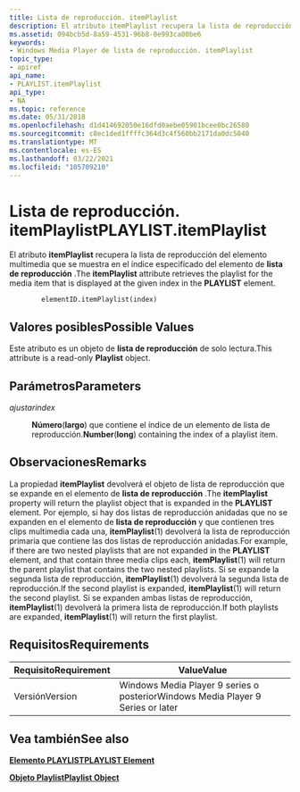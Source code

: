 ```yaml
---
title: Lista de reproducción. itemPlaylist
description: El atributo itemPlaylist recupera la lista de reproducción del elemento multimedia que se muestra en el índice especificado del elemento de lista de reproducción.
ms.assetid: 094bcb5d-8a59-4531-96b8-0e993ca00be6
keywords:
- Windows Media Player de lista de reproducción. itemPlaylist
topic_type:
- apiref
api_name:
- PLAYLIST.itemPlaylist
api_type:
- NA
ms.topic: reference
ms.date: 05/31/2018
ms.openlocfilehash: d1d414692050e16dfd0aebe05901bcee0bc26580
ms.sourcegitcommit: c8ec1ded1ffffc364d3c4f560bb2171da0dc5040
ms.translationtype: MT
ms.contentlocale: es-ES
ms.lasthandoff: 03/22/2021
ms.locfileid: "105709210"
---
```

# <a name="playlistitemplaylist"></a><span data-ttu-id="b7aaa-104">Lista de reproducción. itemPlaylist</span><span class="sxs-lookup"><span data-stu-id="b7aaa-104">PLAYLIST.itemPlaylist</span></span>

<span data-ttu-id="b7aaa-105">El atributo **itemPlaylist** recupera la lista de reproducción del elemento multimedia que se muestra en el índice especificado del elemento de **lista de reproducción** .</span><span class="sxs-lookup"><span data-stu-id="b7aaa-105">The **itemPlaylist** attribute retrieves the playlist for the media item that is displayed at the given index in the **PLAYLIST** element.</span></span>

``` syntax
        elementID.itemPlaylist(index)
```

## <a name="possible-values"></a><span data-ttu-id="b7aaa-106">Valores posibles</span><span class="sxs-lookup"><span data-stu-id="b7aaa-106">Possible Values</span></span>

<span data-ttu-id="b7aaa-107">Este atributo es un objeto de **lista de reproducción** de solo lectura.</span><span class="sxs-lookup"><span data-stu-id="b7aaa-107">This attribute is a read-only **Playlist** object.</span></span>

## <a name="parameters"></a><span data-ttu-id="b7aaa-108">Parámetros</span><span class="sxs-lookup"><span data-stu-id="b7aaa-108">Parameters</span></span>

<dl> <dt>

<span data-ttu-id="b7aaa-109"><span id="index"></span><span id="INDEX"></span>*ajustar*</span><span class="sxs-lookup"><span data-stu-id="b7aaa-109"><span id="index"></span><span id="INDEX"></span>*index*</span></span>
</dt> <dd>

<span data-ttu-id="b7aaa-110">**Número**(**largo**) que contiene el índice de un elemento de lista de reproducción.</span><span class="sxs-lookup"><span data-stu-id="b7aaa-110">**Number**(**long**) containing the index of a playlist item.</span></span>

</dd> </dl>

## <a name="remarks"></a><span data-ttu-id="b7aaa-111">Observaciones</span><span class="sxs-lookup"><span data-stu-id="b7aaa-111">Remarks</span></span>

<span data-ttu-id="b7aaa-112">La propiedad **itemPlaylist** devolverá el objeto de lista de reproducción que se expande en el elemento de **lista de reproducción** .</span><span class="sxs-lookup"><span data-stu-id="b7aaa-112">The **itemPlaylist** property will return the playlist object that is expanded in the **PLAYLIST** element.</span></span> <span data-ttu-id="b7aaa-113">Por ejemplo, si hay dos listas de reproducción anidadas que no se expanden en el elemento de **lista de reproducción** y que contienen tres clips multimedia cada una, **itemPlaylist**(1) devolverá la lista de reproducción primaria que contiene las dos listas de reproducción anidadas.</span><span class="sxs-lookup"><span data-stu-id="b7aaa-113">For example, if there are two nested playlists that are not expanded in the **PLAYLIST** element, and that contain three media clips each, **itemPlaylist**(1) will return the parent playlist that contains the two nested playlists.</span></span> <span data-ttu-id="b7aaa-114">Si se expande la segunda lista de reproducción, **itemPlaylist**(1) devolverá la segunda lista de reproducción.</span><span class="sxs-lookup"><span data-stu-id="b7aaa-114">If the second playlist is expanded, **itemPlaylist**(1) will return the second playlist.</span></span> <span data-ttu-id="b7aaa-115">Si se expanden ambas listas de reproducción, **itemPlaylist**(1) devolverá la primera lista de reproducción.</span><span class="sxs-lookup"><span data-stu-id="b7aaa-115">If both playlists are expanded, **itemPlaylist**(1) will return the first playlist.</span></span>

## <a name="requirements"></a><span data-ttu-id="b7aaa-116">Requisitos</span><span class="sxs-lookup"><span data-stu-id="b7aaa-116">Requirements</span></span>



| <span data-ttu-id="b7aaa-117">Requisito</span><span class="sxs-lookup"><span data-stu-id="b7aaa-117">Requirement</span></span> | <span data-ttu-id="b7aaa-118">Value</span><span class="sxs-lookup"><span data-stu-id="b7aaa-118">Value</span></span> |
|--------------------|---------------------------------------------------|
| <span data-ttu-id="b7aaa-119">Versión</span><span class="sxs-lookup"><span data-stu-id="b7aaa-119">Version</span></span><br/> | <span data-ttu-id="b7aaa-120">Windows Media Player 9 series o posterior</span><span class="sxs-lookup"><span data-stu-id="b7aaa-120">Windows Media Player 9 Series or later</span></span><br/> |



## <a name="see-also"></a><span data-ttu-id="b7aaa-121">Vea también</span><span class="sxs-lookup"><span data-stu-id="b7aaa-121">See also</span></span>

<dl> <dt>

[<span data-ttu-id="b7aaa-122">**Elemento PLAYLIST**</span><span class="sxs-lookup"><span data-stu-id="b7aaa-122">**PLAYLIST Element**</span></span>](playlist-element.md)
</dt> <dt>

[<span data-ttu-id="b7aaa-123">**Objeto Playlist**</span><span class="sxs-lookup"><span data-stu-id="b7aaa-123">**Playlist Object**</span></span>](playlist-object.md)
</dt> </dl>

 

 





